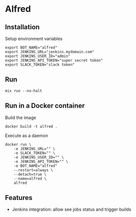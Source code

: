 # Alfred

## Installation

Setup environment variables

```
export BOT_NAME="alfred"
export JENKINS_URL="jenkins.mydomain.com"
export JENKINS_USER_ID="admin"
export JENKINS_API_TOKEN="super secret token"
export SLACK_TOKEN="slack token"
```

## Run

```
mix run --no-halt
```

## Run in a Docker container

Build the image

```
docker build -t alfred .
```

Execute as a daemon

```
docker run \
    -e JENKINS_URL="" \
    -e SLACK_TOKEN="" \
    -e JENKINS_USER_ID="" \
    -e JENKINS_API_TOKEN="" \
    -e BOT_NAME="alfred"
    --restart=always \
    --detach=true \
    --name=alfred \
    alfred
```

## Features

- Jenkins integration: allow see jobs status and trigger builds
